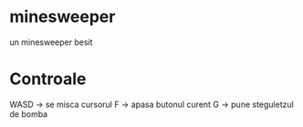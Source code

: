 # minesweeper
un minesweeper besit

# Controale
WASD -> se misca cursorul
F -> apasa butonul curent
G -> pune steguletzul de bomba
